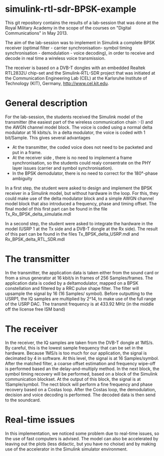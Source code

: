 simulink-rtl-sdr-BPSK-example
=============================

This git repository contains the results of a lab-session that was done at the Royal Military Academy in the scope of the courses on "Digital Communications" in May 2013. 

The aim of the lab-session was to implement in Simulink a complete BPSK receiver (optimal filter - carrier synchronisation- symbol timing synchronisation - demodulation - voice decoding), in order to receive and decode in real time a wireless voice transmission.

The receiver is based on a DVB-T dongles with an embedded Realtek RTL2832U chip-set and the Simulink-RTL-SDR project that was initiated at the Communication Engineering Lab (CEL) at the Karlsruhe Institute of Technology (KIT), Germany, http://www.cel.kit.edu.


General description
===================
For the lab-session, the students received the Simulink model of the transmitter (the easiest part of the wireless communication chain :-)) and the AWGN channel model block. The voice is coded using a normal delta modulator at 16 kbits/s. In a delta modulator, the voice is coded with 1 bit/Sample. This gives several advantages 
* At the transmitter, the coded voice does not need to be packeted and put in a frame. 
* At the receiver side , there is no need to implement a frame synchronisation, so the students could realy consentrate on the PHY layer issues (carrier and symbol synchronisation).
* In the BPSK demodulator, there is no need to correct for the 180°-phase ambiguity

In a first step, the student were asked to design and implement the BPSK receiver in a Simulink model, but without hardware in the loop. For this, they could make use of the delta modulator block and a simple AWGN channel model block that also introduced a frequency, phase and timing offset. The final model of this first part can be found in the file <color blue>Tx_Rx_BPSK_delta_simulatie.mdl</color>

In a second step, the student were asked to integrate the hardware in the model (USRP 1 at the Tx side and a DVB-T dongle at the Rx side). The result of this part can be found in the files <color blue>Tx_BPSK_delta_USRP.mdl</color> and <color blue>Rx_BPSK_delta_RTL_SDR.mdl</color>

The transmitter
===============
In the transmitter, the application data is taken either from the sound card or from a sinus generator at 16 kbit/s in frames of 256 Samples/frames. The application data is coded by a deltamodulator, mapped on a BPSK constellation and filtered by a RRC pulse shape filter. The filter will upsample the signal by 16 (16 Samples/ symbol). Before outputting to the USRP1, the IQ samples are multiplied by 2^14, to make use of the full range of the USRP DAC. The transmit frequency is at 433.92 MHz (in the middle off the license free ISM band)

The receiver
============
In the receiver, the IQ samples are taken from the DVB-T dongle at 1MS/s. By careful, this is the lowest sample frequency that can be set in the hardware. Because 1MS/s is too much for our application, the signal is decimated by 4 in software. At this level, the signal is at 16 Samples/symbol. After the matched filter, a coarse   offset estimation and frequency wipe-off is performed based an the delay-and-multiply method. In the next block, the symbol timing recovery will be performed, based on a block of the Simulink communication blockset. At the output of this block, the signal is at 1Sample/symbol. The nect block will perform a fine frequency and phase recovery based on a Costas loop. After the Costas loop, the demodulation, decision and voice decoding is performed. The decoded data is then send to the soundcard.


Real-time issues
================
In this implementation, we noticed some problem due to real-time issues, so the use of fast computers is advised. The model can also be accelerated by leaving out the plots (less didactic, but you have no choise) and by making use of the accelerator in the Simulink simulator environment.
